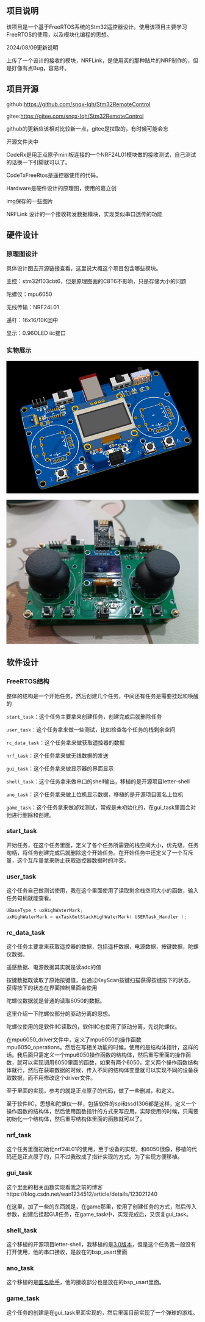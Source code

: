 ## 项目说明

该项目是一个基于FreeRTOS系统的Stm32遥控器设计。使用该项目主要学习FreeRTOS的使用，以及模块化编程的思想。

2024/08/09更新说明

上传了一个设计的接收的模块，NRFLink，是使用买的那种贴片的NRF制作的，但是好像有点Bug，容易坏。

## 项目开源

github:https://github.com/snqx-lqh/Stm32RemoteControl

gitee:https://gitee.com/snqx-lqh/Stm32RemoteControl

github的更新应该相对比较新一点，gitee是拉取的，有时候可能会忘

开源文件夹中

CodeRx是用正点原子mini板连接的一个NRF24L01模块做的接收测试，自己测试的话换一下引脚就可以了。

CodeTxFreeRtos是遥控器使用的代码。

Hardware是硬件设计的原理图，使用的嘉立创

img保存的一些图片

NRFLink 设计的一个接收转发数据模块，实现类似串口透传的功能

## 硬件设计

### 原理图设计

具体设计图去开源链接查看，这里说大概这个项目包含哪些模块。

主控：stm32f103cbt6，但是原理图画的C8T6不影响，只是存储大小的问题

陀螺仪：mpu6050

无线传输：NRF24L01

遥杆：16x16/10K回中

显示：0.96OLED iic接口

### 实物展示

![](06_Image/ykq.png)

![](06_Image/ykq2.jpg)

## 软件设计

### FreeRTOS结构

整体的结构是一个开始任务，然后创建几个任务，中间还有任务是需要挂起和唤醒的

`start_task`：这个任务主要拿来创建任务，创建完成后就删除任务

`user_task`：这个任务拿来做一些测试，比如检查每个任务的栈剩余空间

`rc_data_task`：这个任务拿来做获取遥控器的数据

`nrf_task`：这个任务拿来做无线数据的发送

`gui_task`：这个任务拿来做显示器的界面显示

`shell_task`：这个任务拿来做串口的shell输出，移植的是开源项目letter-shell

`ano_task`：这个任务拿来做上位机显示数据，移植的是开源项目匿名上位机

`game_task`：这个任务拿来做游戏测试，常规是未初始化的，在gui_task里面会对他进行删除和创建。

### start_task

开始任务，在这个任务里面，定义了各个任务所需要的栈空间大小，优先级，任务句柄，将任务创建完成后就删除这个开始任务。在开始任务中还定义了一个互斥量，这个互斥量拿来防止获取遥控器数据时的冲突。

### user_task

这个任务自己做测试使用，我在这个里面使用了读取剩余栈空间大小的函数，输入任务句柄就能查看。

```C
UBaseType_t uxHighWaterMark;
uxHighWaterMark = uxTaskGetStackHighWaterMark( USERTask_Handler );
```

### rc_data_task

这个任务主要拿来获取遥控器的数据，包括遥杆数据，电源数据，按键数据，陀螺仪数据。

遥感数据、电源数据其实就是读adc的值

按键数据既读取了原始按键值，也通过KeyScan按键扫描获得按键按下的状态，获得按下的状态在界面控制里面会使用

陀螺仪数据就是普通的读取6050的数据。

这里介绍一下陀螺仪部分的驱动分离的思想。

陀螺仪使用的是软件IIC读取的，软件IIC也使用了驱动分离，先说陀螺仪。

在mpu6050_driver文件中，定义了mpu6050的操作函数mpu6050_operations。然后在写相关功能的时候，使用的是结构体指针，这样的话。我后面只需定义一个mpu6050操作函数的结构体，然后重写里面的操作函数，就可以实现调用6050里面的函数，如果有两个6050，定义两个操作函数结构体就行，然后在获取数据的时候，传入不同的结构体变量就可以实现不同的设备获取数据，而不用修改这个driver文件。

至于里面的实现，参考的就是正点原子的代码，做了一些删减，和定义。

至于软件IIC，思想和陀螺仪一样，包括软件的spi和ssd1306都是这样，定义一个操作函数的结构体，然后使用函数指针的方式来写应用，实际使用的时候，只需要初始化一个结构体，然后重写结构体里面的函数就可以了。

### nrf_task

这个任务里面初始化nrf24L01的使用，至于设备的实现，和6050很像，移植的代码还是正点原子的，只不过我改成了指针实现的方式。为了实现方便移植。

### gui_task

这个里面的相关函数实现看我之前的博客https://blog.csdn.net/wan1234512/article/details/123021240

在这里，加了一些的东西就是，在game那里，使用了创建任务的方式，然后传入参数，创建后挂起GUI任务，在game_task中，实现完成后，又恢复gui_task。

### shell_task

这个移植的开源项目letter-shell，我移植的是[3.0版本](https://github.com/NevermindZZT/letter-shell/tree/shell3.0)，但是这个任务我一般没有打开使用，他的串口接收，是放在的bsp_usart里面

### ano_task

这个移植的是[匿名助手](https://gitee.com/anotc/AnoAssistant)，他的接收部分也是放在的bsp_usart里面。

### game_task

这个任务的创建是在gui_task里面实现的，然后里面目前实现了一个弹球的游戏。


